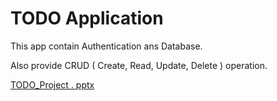 # TODO Application

This app contain Authentication ans Database.

Also provide CRUD ( Create, Read, Update, Delete ) operation.

[TODO_Project . pptx](https://github.com/user-attachments/files/15753171/Project.pptx)


